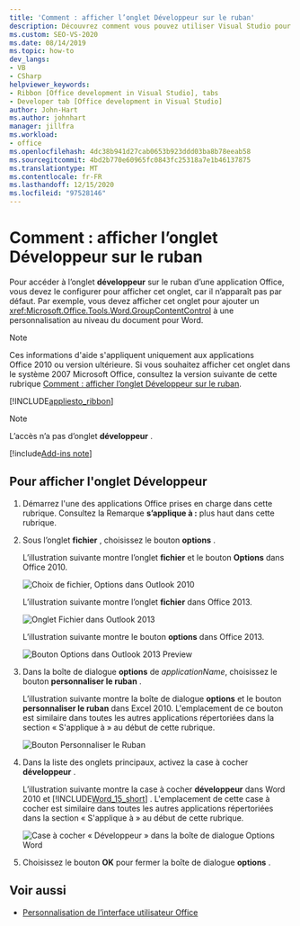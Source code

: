 ```yaml
---
title: 'Comment : afficher l’onglet Développeur sur le ruban'
description: Découvrez comment vous pouvez utiliser Visual Studio pour afficher par programmation l’onglet Développeur sur le ruban dans un document Microsoft Word.
ms.custom: SEO-VS-2020
ms.date: 08/14/2019
ms.topic: how-to
dev_langs:
- VB
- CSharp
helpviewer_keywords:
- Ribbon [Office development in Visual Studio], tabs
- Developer tab [Office development in Visual Studio]
author: John-Hart
ms.author: johnhart
manager: jillfra
ms.workload:
- office
ms.openlocfilehash: 4dc38b941d27cab0653b923ddd03ba8b78eeab58
ms.sourcegitcommit: 4bd2b770e60965fc0843fc25318a7e1b46137875
ms.translationtype: MT
ms.contentlocale: fr-FR
ms.lasthandoff: 12/15/2020
ms.locfileid: "97528146"
---
```

# <a name="how-to-show-the-developer-tab-on-the-ribbon"></a>Comment : afficher l’onglet Développeur sur le ruban
  Pour accéder à l’onglet **développeur** sur le ruban d’une application Office, vous devez le configurer pour afficher cet onglet, car il n’apparaît pas par défaut. Par exemple, vous devez afficher cet onglet pour ajouter un <xref:Microsoft.Office.Tools.Word.GroupContentControl> à une personnalisation au niveau du document pour Word.

> [!NOTE]
> Ces informations d'aide s'appliquent uniquement aux applications Office 2010 ou version ultérieure. Si vous souhaitez afficher cet onglet dans le système 2007 Microsoft Office, consultez la version suivante de cette rubrique [Comment : afficher l’onglet Développeur sur le ruban](https://web.archive.org/web/20140303033431/msdn.microsoft.com/library/bb608625(v=vs.90).aspx
).

 [!INCLUDE[appliesto_ribbon](../vsto/includes/appliesto-ribbon-md.md)]

> [!NOTE]
> L’accès n’a pas d’onglet **développeur** .

[!include[Add-ins note](includes/addinsnote.md)]

## <a name="to-show-the-developer-tab"></a>Pour afficher l'onglet Développeur

1. Démarrez l'une des applications Office prises en charge dans cette rubrique. Consultez la Remarque **s’applique à :** plus haut dans cette rubrique.

2. Sous l’onglet **fichier** , choisissez le bouton **options** .

     L’illustration suivante montre l’onglet **fichier** et le bouton **Options** dans Office 2010.

     ![Choix de fichier, Options dans Outlook 2010](../vsto/media/vsto-office-file-tab.png "Choix de fichier, Options dans Outlook 2010")

     L’illustration suivante montre l’onglet **fichier** dans Office 2013.

     ![Onglet Fichier dans Outlook 2013](../vsto/media/vsto-office2013-filetab.png "Onglet Fichier dans Outlook 2013")

     L’illustration suivante montre le bouton **options** dans Office 2013.

     ![Bouton Options dans Outlook 2013 Preview](../vsto/media/vsto-office2013-optionsbutton.png "Bouton Options dans Outlook 2013 Preview")

3. Dans la boîte de dialogue **options** de _applicationName_, choisissez le bouton **personnaliser le ruban** .

     L’illustration suivante montre la boîte de dialogue **options** et le bouton **personnaliser le ruban** dans Excel 2010. L'emplacement de ce bouton est similaire dans toutes les autres applications répertoriées dans la section « S'applique à » au début de cette rubrique.

     ![Bouton Personnaliser le Ruban](../vsto/media/vsto-office2010-customizeribbonbutton.png "Bouton Personnaliser le Ruban")

4. Dans la liste des onglets principaux, activez la case à cocher **développeur** .

     L’illustration suivante montre la case à cocher **développeur** dans Word 2010 et [!INCLUDE[Word_15_short](../vsto/includes/word-15-short-md.md)] . L'emplacement de cette case à cocher est similaire dans toutes les autres applications répertoriées dans la section « S'applique à » au début de cette rubrique.

     ![Case à cocher « Développeur » dans la boîte de dialogue Options Word](../vsto/media/vsto-office2010-developercheckbox.png "Case à cocher « Développeur » dans la boîte de dialogue Options Word")

5. Choisissez le bouton **OK** pour fermer la boîte de dialogue **options** .

## <a name="see-also"></a>Voir aussi
- [Personnalisation de l’interface utilisateur Office](../vsto/office-ui-customization.md)
